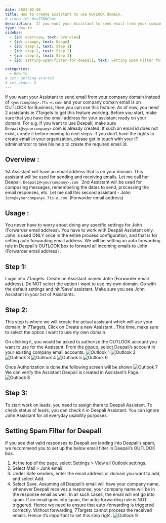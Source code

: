```yaml
---
date: 2023-02-08
title: How to create assistant to use OUTLOOK domain.
# video_id: 6xyI5NNCCmc
description:  If you want your Assistant to send email from your company domain instead of `<yourcompany>.7ts-e.com `and your company domain email is on OUTLOOK for Business, then you can use this feature.
type: How-to
sidebar:
  - {id: overview, text: Overview}
  - {id: usaage, text: Usage}
  - {id: step-1, text: Step 1}
  - {id: step-2, text: Step 2}
  - {id: step-3, text: Step 3}
  - {id: setting-spam-filter-for-deepali, text: Setting Spam Filter for Deepali}

categories:
  - How-To
# set: getting-started
# set_order: 3
---
```

If you want your Assistant to send email from your company domain instead of `<yourcompany>.7ts-e.com `and your company domain email is on OUTLOOK for Business, then you can use this feature.
As of now, you need 2 assistants in 7Targets to get this feature working.
Before you start, make sure that you have the email address for your assistant ready on your domain.
For e.g. If you want to use Deepali, make sure `Deepali@<yourcompany>`.com is already created. If such an email id does not exist, create it before moving to next steps. If you don’t have the rights to create email in your organization, please get in touch with your IT administrator to take his help to create the required email id.

## Overview :
1st Assistant will have an email address that is on your domain. This assistant will be used for sending and receiving emails. Let me call her Deepali. `Deepali@<yourcompany>.com `
2nd Assistant will be used for composing messages, remembering the dates to send, processing the email responses, etc. Let me call this second assistant - John `John@<yourcompany>.7ts-e.com`. (Forwarder email address)

## Usage :
You never have to worry about doing any specific settings for John (Forwarder email address). You have to work with Deepali Assistant only. John is used ONLY once in the entire process configuration, and that is for setting auto forwarding email address.
We will be setting an auto forwarding rule in Deepali’s OUTLOOK box to forward all incoming emails to John (Forwarder email address) .


## Step 1:
Login into 7Targets. Create an Assistant named John (Forwarder email address). Do NOT select the option I want to use my own domain. Go with the default settings and hit ‘Save’ assistant. Make sure you see John Assistant in your list of Assistants. 
## Step 2:
This step is where we will create the actual assistant which will use your domain.
In 7Targets, Click on Create a new Assistant . This time, make sure to select the option I want to use my own domain.

On clicking it, you would be asked to authorize the OUTLOOK account you want to use for the Assistant. From the popup, select Deepali’s account in your existing company email accounts.
![Outlook 1](../../images/outlook_image1.png)
![Outlook 2](../../images/outlook_image2.png)
![Outlook 3](../../images/outlook_image3.png)
![Outlook 4](../../images/outlook_image4.jpg)
![Outlook 5](../../images/outlook_image5.jpg)
![Outlook 6](../../images/outlook_image6.jpg)

Once Authorization is done,the following screen will be shown
![Outlook 7](../../images/outlook_image7.png)
We can verify the Assistant Deepali is created in Assistant’s Page.
![Outlook 8](../../images/outlook_image8.jpg)
## Step 3:
To start work on leads, you need to assign them to Deepali Assistant. To check status of leads, you can check it in Deepali Assistant. You can ignore John Assistant for all everyday usability purposes.  
  
## Setting Spam Filter for Deepali
If you see that valid responses to Deepali are landing into Deepali’s spam, we recommend you to set up the below email filter in Deepali’s OUTLOOK box.
1.	At the top of the page, select Settings > View all Outlook settings.
2.	Select Mail > Junk email.
3.	Under Safe senders, enter the email address or domain you want to add, and select Add.
4.	Select Save.
Assuming all Deepali’s email will have your company name, whenever Deepali receives a response, your company name will be in the response email as well. In all such cases, the email will not go into spam.
If an email goes into spam, the auto-forwarding rule is NOT triggered. Hence we need to ensure that auto-forwarding is triggered correctly. Without forwarding, 7Targets cannot process the received emails. Hence it’s important to set this step right.
![Outlook 9](../../images/outlook_image9.png)